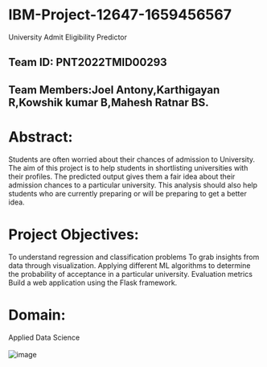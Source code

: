 # IBM-Project-12647-1659456567
University Admit Eligibility Predictor

## Team ID: PNT2022TMID00293    
## Team Members:Joel Antony,Karthigayan R,Kowshik kumar B,Mahesh Ratnar BS.

# Abstract:
Students are often worried about their chances of admission to University.
The aim of this project is to help students in shortlisting universities with their profiles.
The predicted output gives them a fair idea about their admission chances to a particular university.
This analysis should also help students who are currently preparing or will be preparing to get a better idea.

# Project Objectives:
To understand regression and classification problems
To grab insights from data through visualization.
Applying different ML algorithms to determine the probability of acceptance in a particular university.
Evaluation metrics
Build a web application using the Flask framework.

# Domain:
Applied Data Science <br/> 
<br />
![image](https://user-images.githubusercontent.com/115606971/196098281-8d1455a3-a637-4573-ad9a-2103473e7fd3.png)
